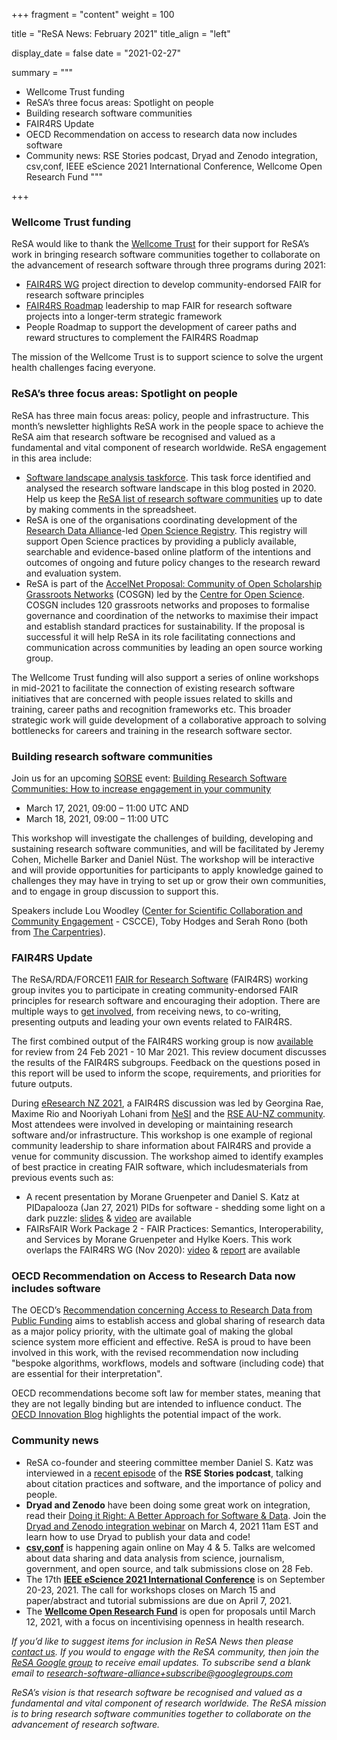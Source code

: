 +++
fragment = "content"
weight = 100

title = "ReSA News: February 2021"
title_align = "left"

display_date = false
date = "2021-02-27"

summary = """
* Wellcome Trust funding 
* ReSA’s three focus areas: Spotlight on people
* Building research software communities
* FAIR4RS Update
* OECD Recommendation on access to research data now includes software
* Community news: RSE Stories podcast, Dryad and Zenodo integration, csv,conf, IEEE eScience 2021 International Conference, Wellcome Open Research Fund 
"""

+++

### Wellcome Trust funding 

ReSA would like to thank the [Wellcome Trust](https://wellcome.org/) for their support for ReSA’s work in bringing research software communities together to collaborate on the advancement of research software through three programs during 2021:

* [FAIR4RS WG](https://www.rd-alliance.org/groups/fair-4-research-software-fair4rs-wg) project direction to develop community-endorsed FAIR for research software principles
* [FAIR4RS Roadmap](https://www.researchsoft.org/taskforces/) leadership to map FAIR for research software projects into a longer-term strategic framework
* People Roadmap to support the development of career paths and reward structures to complement the FAIR4RS Roadmap 

The mission of the Wellcome Trust is to support science to solve the urgent health challenges facing everyone.

### ReSA’s three focus areas: Spotlight on people

ReSA has three main focus areas: policy, people and infrastructure. This month’s newsletter highlights ReSA work in the people space to achieve the ReSA aim that research software be recognised and valued as a fundamental and vital component of research worldwide. ReSA engagement in this area include:

* [Software landscape analysis taskforce](https://www.researchsoft.org/taskforces/). This task force identified and analysed the research software landscape in this blog posted in 2020. Help us keep the [ReSA list of research software communities](https://docs.google.com/spreadsheets/d/15JHqOxR4HIKHYe821IPvbxIuXP1zMjXKGEIJwB-GPqE/edit#gid=0) up to date by making comments in the spreadsheet.
* ReSA is one of the organisations coordinating development of the [Research Data Alliance](https://www.rd-alliance.org)-led [Open Science Registry](http://openscienceregistry.org/). This registry will support Open Science practices by providing a publicly available, searchable and evidence-based online platform of the intentions and outcomes of ongoing and future policy changes to the research reward and evaluation system.
* ReSA is part of the [AccelNet Proposal: Community of Open Scholarship Grassroots Networks](https://www.researchgate.net/publication/338934140_NSF_19-501_AccelNet_Proposal_Community_of_Open_Scholarship_Grassroots_Networks_COSGN) (COSGN) led by the [Centre for Open Science](https://www.cos.io/). COSGN includes 120 grassroots networks and proposes to formalise governance and coordination of the networks to maximise their impact and establish standard practices for sustainability. If the proposal is successful it will help ReSA in its role facilitating connections and communication across communities by leading an open source working group.

The Wellcome Trust funding will also support a series of online workshops in mid-2021 to facilitate the connection of existing research software initiatives that are concerned with people issues related to skills and training, career paths and recognition frameworks etc. This broader strategic work will guide development of a collaborative approach to solving bottlenecks for careers and training in the research software sector.

### Building research software communities

Join us for an upcoming [SORSE](https://sorse.github.io/programme/) event: [Building Research Software Communities: How to increase engagement in your community](https://sorse.github.io/programme/)

* March 17, 2021, 09:00 – 11:00 UTC AND
* March 18, 2021, 09:00 – 11:00 UTC

This workshop will investigate the challenges of building, developing and sustaining research software communities, and will be facilitated by Jeremy Cohen, Michelle Barker and Daniel Nüst. The workshop will be interactive and will provide opportunities for participants to apply knowledge gained to challenges they may have in trying to set up or grow their own communities, and to engage in group discussion to support this.

Speakers include Lou Woodley ([Center for Scientific Collaboration and Community Engagement](https://www.cscce.org/) - CSCCE), Toby Hodges and Serah Rono (both from [The Carpentries](https://carpentries.org/)).

### FAIR4RS Update

The ReSA/RDA/FORCE11 [FAIR for Research Software](https://www.rd-alliance.org/groups/fair-research-software-fair4rs-wg) (FAIR4RS) working group invites you to participate in creating community-endorsed FAIR principles for research software and encouraging their adoption. There are multiple ways to [get involved](https://github.com/force11/FAIR4RS/blob/master/CommunityEngagementChannels.md), from receiving news, to co-writing, presenting outputs and leading your own events related to FAIR4RS. 

The first combined output of the FAIR4RS working group is now [available](https://www.rd-alliance.org/group/working-and-interest-group-chairs-rdacodata-summer-schools-data-science-and-cloud-computing-0) for review from 24 Feb 2021 - 10 Mar 2021. This review document discusses the results of the FAIR4RS subgroups. Feedback on the questions posed in this report will be used to inform the scope, requirements, and priorities for future outputs.

During [eResearch NZ 2021](https://www.eresearchnz2021.org.nz/), a FAIR4RS discussion was led by Georgina Rae, Maxime Rio and Nooriyah Lohani from [NeSI](https://www.nesi.org.nz/) and the [RSE AU-NZ community](https://rse-aunz.github.io/). Most attendees were involved in developing or maintaining research software and/or infrastructure. This workshop is one example of regional community leadership to share information about FAIR4RS and provide a venue for community discussion. The workshop aimed to identify examples of best practice in creating FAIR software, which includesmaterials from previous events such as:

* A recent presentation by Morane Gruenpeter and Daniel S. Katz at PIDapalooza (Jan 27, 2021) PIDs for software - shedding some light on a dark puzzle: [slides](https://zenodo.org/record/4473481) & [video](https://www.youtube.com/watch?v=vToTJzf_bJc) are available
* FAIRsFAIR Work Package 2 - FAIR Practices: Semantics, Interoperability, and Services by Morane Gruenpeter and Hylke Koers. This work overlaps the FAIR4RS WG (Nov 2020): [video](https://www.fairsfair.eu/events/fair-software-decoding-principles) & [report](https://zenodo.org/record/4095092) are available

### OECD Recommendation on Access to Research Data now includes software

The OECD’s [Recommendation concerning Access to Research Data from Public Funding](http://www.oecd.org/sti/recommendation-access-to-research-data-from-public-funding.htm) aims to establish access and global sharing of research data as a major policy priority, with the ultimate goal of making the global science system more efficient and effective. ReSA is proud to have been involved in this work, with the revised recommendation now including "bespoke algorithms, workflows, models and software (including code) that are essential for their interpretation". 

OECD recommendations become soft law for member states, meaning that they are not legally binding but are intended to influence conduct. The [OECD Innovation Blog](https://oecd-innovation-blog.com/2021/01/20/oecd-recommendation-access-research-data-public-funding-update-covid-19/) highlights the potential impact of the work.

### Community news

* ReSA co-founder and steering committee member Daniel S. Katz was interviewed in a [recent episode](https://us-rse.org/rse-stories/2021/dan-katz/) of the **RSE Stories podcast**, talking about citation practices and software, and the importance of policy and people.
* **Dryad and Zenodo** have been doing some great work on integration, read their [Doing it Right: A Better Approach for Software & Data](https://blog.datadryad.org/2021/02/08/doing-it-right-a-better-approach-for-software-amp-data/). Join the [Dryad and Zenodo integration webinar](https://ucop.zoom.us/meeting/register/tJMsdOCrqT0oE9G9YPbeT0UM5HyP9IjZqYz0) on March 4, 2021 11am EST and learn how to use Dryad to publish your data and code! 
* **[csv,conf](https://csvconf.com/submit/)** is happening again online on May 4 & 5. Talks are welcomed about data sharing and data analysis from science, journalism, government, and open source, and talk submissions close on 28 Feb. 
* The 17th **[IEEE eScience 2021 International Conference](https://www.escience2021.org/call-for-workshops)** is on September 20-23, 2021. The call for workshops closes on March 15 and paper/abstract and tutorial submissions are due on April 7, 2021.
* The **[Wellcome Open Research Fund](https://wellcome.org/grant-funding/schemes/open-research-fund)** is open for proposals until March 12, 2021, with a focus on incentivising openness in health research.

*If you’d like to suggest items for inclusion in ReSA News then please [contact us](/contact). If you would to engage with the ReSA community, then join the [ReSA Google group](https://groups.google.com/forum/#!forum/research-software-alliance) to receive email updates. To subscribe send a blank email to [research-software-alliance+subscribe@googlegroups.com](mailto:research-software-alliance+subscribe@googlegroups.com)*

*ReSA’s vision is that research software be recognised and valued as a fundamental and vital component of research worldwide. The ReSA mission is to bring research software communities together to collaborate on the advancement of research software.*

